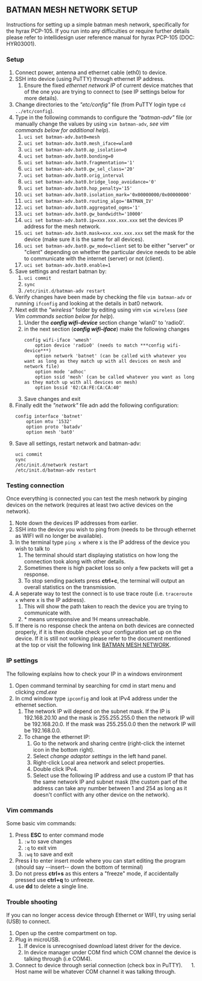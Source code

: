 ## BATMAN MESH NETWORK SETUP

Instructions for setting up a simple batman mesh network, specifically for the hyrax PCP-105. If you run into any difficulties or require further details please refer to intellidesign user reference manual for hyrax PCP-105 (DOC: HYR03001).

### Setup
1. Connect power, antenna and ethernet cable (eth0) to device.
1. SSH into device (using PuTTY) through ethernet IP address.
    1. Ensure the fixed *ethernet network IP* of current device matches that of the one you are trying to connect to (see IP settings below for more details).
1. Change directories to the *"etc/config"* file (from PuTTY login type `cd ../etc/config`).
1. Type in the following commands to configure the *"batman-adv"* file (or manually change the values by using `vim batman-adv`, *see vim commands below for additional help*).
    1. `uci set batman-adv.bat0=mesh`
    1. `uci set batman-adv.bat0.mesh_iface=wlan0`
    1. `uci set batman-adv.bat0.ap_isolation=0`
    1. `uci set batman-adv.bat0.bonding=0`
    1. `uci set batman-adv.bat0.fragmentation='1'`
    1. `uci set batman-adv.bat0.gw_sel_class='20'`
    1. `uci set batman-adv.bat0.orig_interval`
    1. `uci set batman-adv.bat0.bridge_loop_avoidance='0'`
    1. `uci set batman-adv.bat0.hop_penalty='15'`
    1. `uci set batman-adv.bat0.isolation_mark='0x00000000/0x00000000'`
    1. `uci set batman-adv.bat0.routing_algo='BATMAN_IV'`
    1. `uci set batman-adv.bat0.aggregated_ogms='1'`
    1. `uci set batman-adv.bat0.gw_bandwidth='10000'`
    1. `uci set batman-adv.bat0.ip=xxx.xxx.xxx.xxx` set the devices IP address for the mesh network.
    1. `uci set batman-adv.bat0.mask=xxx.xxx.xxx.xxx` set the mask for the device (make sure it is the same for all devices).
    1. `uci set batman-adv.bat0.gw_mode=client` set to be either "server" or "client" depending on whether the particular device needs to be able to communicate with the internet (server) or not (client).
    1. `uci set batman-adv.bat0.enable=1`
1. Save settings and restart batman by:
    1. `uci commit`
    1. `sync`
    1. `/etc/init.d/batman-adv restart`
1. Verify changes have been made by checking the file `vim batman-adv` or running `ifconfig` and looking at the details in bat0 network.
1. Next edit the *"wireless"* folder by editing using vim `vim wireless` (*see Vim commands section below for help*).
    1. Under the ***config wifi-device*** section change 'wlan0' to 'radio0'.
    1. in the next section (***config wifi-iface***) make the following changes
        ```
        config wifi-iface 'wmesh'
            option device 'radio0' (needs to match ***config wifi-device***)
            option network 'batnet' (can be called with whatever you want as long as they match up with all devices on mesh and network file)
            option mode 'adhoc'
            option ssid 'mesh' (can be called whatever you want as long as they match up with all devices on mesh)
            option bssid '02:CA:FE:CA:CA:40'
        ```
    1. Save changes and exit
1. Finally edit the *"network"* file adn add the following configuration:
    ```
    config interface 'batnet'
        option mtu '1532'
        option proto 'batadv'
        option mesh 'bat0'
    ```
1. Save all settings, restart network and batman-adv:
    ```
    uci commit
    sync
    /etc/init.d/network restart
    /etc/init.d/batman-adv restart
    ```

### Testing connection
Once everything is connected you can test the mesh network by pinging devices on the network (requires at least two active devices on the network).
1. Note down the devices IP addresses from earlier.
1. SSH into the device you wish to ping from (needs to be through ethernet as WIFI will no longer be available).
1. In the terminal type `ping x` where x is the IP address of the device you wish to talk to
    1. The terminal should start displaying statistics on how long the connection took along with other details.
    1. Sometimes there is high packet loss so only a few packets will get a response.
    1. To stop sending packets press **ctrl+c**, the terminal will output an overall statistics on the transmission.
1. A seperate way to test the connect is to use trace route (i.e. `traceroute x` where x is the IP address).
    1. This will show the path taken to reach the device you are trying to communicate with.
    1. \* means unresponsive and !H  means unreachable.
1. If there is no response check the antena on both devices are connected properly, if it is then double check your configuration set up on the device. If it is still not working please refer to the document mentioned at the top or visit the following link [BATMAN MESH NETWORK](https://www.open-mesh.org/projects/batman-adv/wiki/Batman-adv-openwrt-config).

### IP settings
The following explains how to check your IP in a windows environment
1. Open command terminal by searching for cmd in start menu and clicking *cmd.exe*
1. In cmd window type `ipconfig` and look at IPv4 address under the ethernet section.
    1. The network IP will depend on the subnet mask. If the IP is 192.168.20.10 and the mask is 255.255.255.0 then the network IP will be 192.168.20.0. If the mask was 255.255.0.0 then the network IP will be 192.168.0.0.
    1. To change the ethernet IP:
        1. Go to the network and sharing centre (right-click the internet icon in the bottom right).
        1. Select *change adaptor settings* in the left hand panel.
        1. Right-click Local area network and select properties.
        1. Double click IPv4.
        1. Select use the following IP address and use a custom IP that has the same network IP and subnet mask (the custom part of the address can take any number between 1 and 254 as long as it doesn't conflict with any other device on the network).

### Vim commands
Some basic vim commands:
  1. Press **ESC** to enter command mode
      1. `:w` to save changes
      1. `:q` to exit vim
      1. `:wq` to save and exit
  1. Press **i** to enter insert mode where you can start editing the program (should say --insert-- down the bottom of terminal)
  1. Do not press **ctrl+s** as this enters a "freeze" mode, if accidentally pressed use **ctrl+q** to unfreeze.
  1. use **dd** to delete a single line.

### Trouble shooting
If you can no longer access device through Ethernet or WIFI, try using serial (USB) to connect.
  1. Open up the centre compartment on top.
  1. Plug in microUSB.
      1. If device is unrecognised download latest driver for the device.
      1. In device manager under COM find which COM channel the device is talking through (i.e COM4).
  1. Connect to device through serial connection (check box in PuTTY).
      1. Host name will be whatever COM channel it was talking through.
